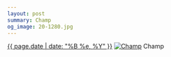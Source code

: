 ```yaml
---
layout: post
summary: Champ
og_image: 20-1280.jpg
---
```


<p>
  <time><a href="/20">{{ page.date | date: "%B %e, %Y" }}</a></time>
  <a href="/20"><img src="{{ site.assets_url }}/20-640.jpg" srcset="{{ site.assets_url }}/20-1280.jpg 1280w, {{ site.assets_url }}/20-960.jpg 960w, {{ site.assets_url }}/20-640.jpg 640w, {{ site.assets_url }}/20-320.jpg 320w" sizes="(min-width: 700px) 50vw, calc(100vw - 2rem)" alt="Champ" /></a>
  <span>Champ</span>
</p>
